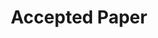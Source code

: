 ---
title: "Accepted Paper"
categories:
  - news
headline: "We have published two new papers at the DRSS workshop colocated with SRDS'19!"
---